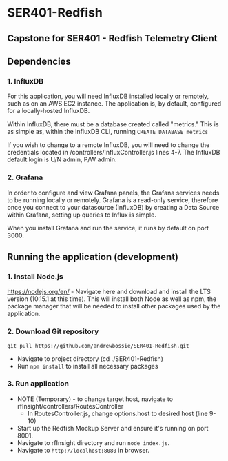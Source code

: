 # SER401-Redfish

## Capstone for SER401 - Redfish Telemetry Client

## Dependencies

### 1. InfluxDB

For this application, you will need InfluxDB installed locally or
remotely, such as on an AWS EC2 instance. The application is, by default,
configured for a locally-hosted InfluxDB.

Within InfluxDB, there must be a database created called "metrics." This is as
simple as, within the InfluxDB CLI, running `CREATE DATABASE metrics`

If you wish to change to a remote InfluxDB, you will need to change the
credentials located in /controllers/InfluxController.js lines 4-7. The
InfluxDB default login is U/N admin, P/W admin.

### 2. Grafana

In order to configure and view Grafana panels, the Grafana services needs to
be running locally or remotely. Grafana is a read-only service, therefore
once you connect to your datasource (InfluxDB) by creating a Data Source
within Grafana, setting up queries to Influx is simple.

When you install Grafana and run the service, it runs by default on port 3000.

## Running the application (development)

### 1. Install Node.js

https://nodejs.org/en/ - Navigate here and download and install the LTS version
(10.15.1 at this time).
This will install both Node as well as npm, the package manager that will be needed
to install other packages used by the application.

### 2. Download Git repository

`git pull https://github.com/andrewbossie/SER401-Redfish.git`

- Navigate to project directory (cd ./SER401-Redfish)
- Run `npm install` to install all necessary packages

### 3. Run application

- NOTE (Temporary) - to change target host, navigate to rfInsight/controllers/RoutesController
  - In RoutesController.js, change options.host to desired host (line 9-10)
- Start up the Redfish Mockup Server and ensure it's running on port 8001.
- Navigate to rfInsight directory and run `node index.js`.
- Navigate to `http://localhost:8080` in browser.
